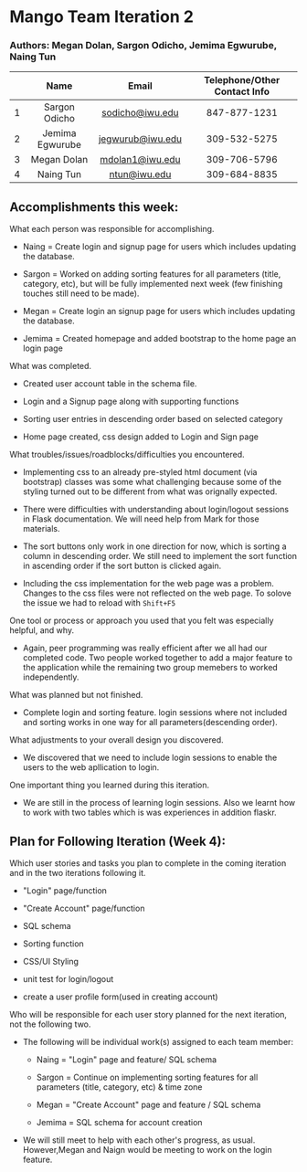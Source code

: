 # Mango Team Iteration 2 

### Authors: Megan Dolan, Sargon Odicho, Jemima Egwurube, Naing Tun

|   | Name            | Email            | Telephone/Other Contact Info  |
|:---| :------------: | :--------------: | :----------: |
| 1 | Sargon Odicho   | sodicho@iwu.edu  | 847-877-1231 |
| 2 | Jemima Egwurube | jegwurub@iwu.edu | 309-532-5275 |
| 3 | Megan Dolan     | mdolan1@iwu.edu  | 309-706-5796 |
| 4 | Naing Tun 	  | ntun@iwu.edu	 | 309-684-8835 |

## Accomplishments this week:


What each person was responsible for accomplishing.

  + Naing = Create login and signup page for users which includes updating the
  database.

  + Sargon = Worked on adding sorting features for all parameters (title, category, etc), 
  but will be fully implemented next week (few finishing touches still need to be made).

  + Megan = Create login an signup page for users which includes updating the
  database.

  + Jemima = Created homepage and added bootstrap to the home page an login page

What was completed.

+ Created user account table in the schema file.

+ Login and a Signup page along with supporting functions

+ Sorting user entries in descending order based on selected category 

+ Home page created, css design added to Login and Sign page 

What troubles/issues/roadblocks/difficulties you encountered.

+ Implementing css to an already pre-styled html document (via bootstrap) classes was some what challenging because some of the styling turned out to be different from what was orignally expected. 

+ There were difficulties with understanding about login/logout sessions in Flask documentation. We will need help from Mark for those materials.

+ The sort buttons only work in one direction for now, which is sorting a column in descending order. We still need to implement the sort function in ascending order if the sort button is clicked again.
+ Including the css implementation for the web page was a problem. Changes to the css files were not reflected on the web page.
 To solove the issue we had to reload with `Shift+F5`

One tool or process or approach you used that you felt was especially helpful, and why.

+ Again, peer programming was really efficient after we all had our completed code. Two people worked 
together to add a major feature to the application while the remaining two group memebers to worked
independently. 

What was planned but not finished.
+ Complete login and sorting feature. login sessions where not included and 
sorting works in one way for all parameters(descending order). 

What adjustments to your overall design you discovered.

+ We discovered that we need to include login sessions to enable the users to the web apllication
to login. 

One important thing you learned during this iteration.

+ We are still in the process of learning login sessions. Also we learnt how to 
work with two tables which is was experiences in addition flaskr. 

## Plan for Following Iteration (Week 4):

Which user stories and tasks you plan to complete in the coming iteration and in the two iterations following it.

+ "Login" page/function

+ "Create Account" page/function

+ SQL schema

+ Sorting function

+ CSS/UI Styling

+ unit test for login/logout

+ create a user profile form(used in creating account)


Who will be responsible for each user story planned for the next iteration, not the following two.

+ The following will be individual work(s) assigned to each team member:

  + Naing = "Login" page and feature/ SQL schema

  + Sargon = Continue on implementing sorting features for all parameters (title, category, etc) & time zone

  + Megan = "Create Account" page and feature / SQL schema

  + Jemima = SQL schema for account creation
  
+ We will still meet to help with each other's progress, as usual. However,Megan 
and Naign would be meeting to work on the login feature.
